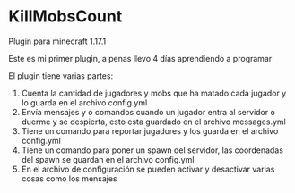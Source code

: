 # KillMobsCount
 
Plugin para minecraft 1.17.1

Este es mi primer plugin, a penas llevo 4 días aprendiendo a programar

El plugin tiene varias partes:
1. Cuenta la cantidad de jugadores y mobs que ha matado cada jugador y lo guarda en el archivo config.yml
2. Envía mensajes y o comandos cuando un jugador entra al servidor o duerme y se despierta, esto esta guardado en el archivo messages.yml
3. Tiene un comando para reportar jugadores y los guarda en el archivo config.yml
4. Tiene un comando para poner un spawn del servidor, las coordenadas del spawn se guardan en el archivo config.yml
5. En el archivo de configuración se pueden activar y desactivar varias cosas como los mensajes
